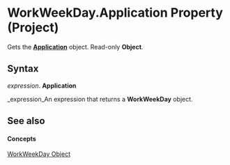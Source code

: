 
# WorkWeekDay.Application Property (Project)

Gets the  **[Application](8eb91712-7784-a102-38c0-19bb056c27e9.md)** object. Read-only **Object**.


## Syntax

 _expression_. **Application**

 _expression_An expression that returns a  **WorkWeekDay** object.


## See also


#### Concepts


 [WorkWeekDay Object](b6cbbe5f-11de-de90-e0cc-82bc2027acf5.md)
